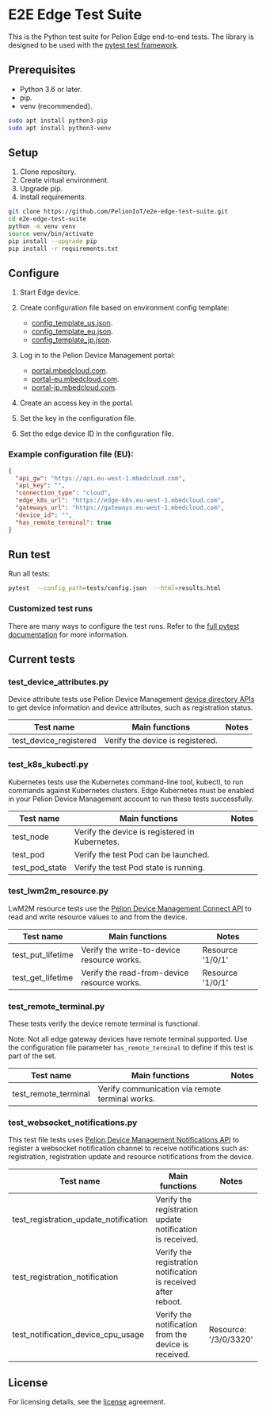 # E2E Edge Test Suite

This is the Python test suite for Pelion Edge end-to-end tests. The library is designed to be used with
the [pytest test framework](https://docs.pytest.org/en/latest/).

## Prerequisites

* Python 3.6 or later.
* pip.
* venv (recommended).

```bash
sudo apt install python3-pip
sudo apt install python3-venv
```
## Setup

1. Clone repository.
1. Create virtual environment.
1. Upgrade pip.
1. Install requirements.

```bash
git clone https://github.com/PelionIoT/e2e-edge-test-suite.git
cd e2e-edge-test-suite
python -m venv venv
source venv/bin/activate
pip install --upgrade pip
pip install -r requirements.txt

```

## Configure

1. Start Edge device.
1. Create configuration file based on environment config template:
    * [config_template_us.json](https://github.com/PelionIoT/pelion-e2e-edge-python-test-suite/blob/main/tests/config_template_us.json).
    * [config_template_eu.json](https://github.com/PelionIoT/pelion-e2e-edge-python-test-suite/blob/main/tests/config_template_eu.json).
    * [config_template_jp.json](https://github.com/PelionIoT/pelion-e2e-edge-python-test-suite/blob/main/tests/config_template_jp.json).
1. Log in to the Pelion Device Management portal:
    * [portal.mbedcloud.com](https://portal.mbedcloud.com).
    * [portal-eu.mbedcloud.com](https://portal-eu.mbedcloud.com/).
    * [portal-jp.mbedcloud.com](https://portal-jp.mbedcloud.com/).
      
1. Create an access key in the portal.
1. Set the key in the configuration file.
1. Set the edge device ID in the configuration file.

### Example configuration file (EU):

```json
{
  "api_gw": "https://api.eu-west-1.mbedcloud.com",
  "api_key": "",
  "connection_type": "cloud",
  "edge_k8s_url": "https://edge-k8s.eu-west-1.mbedcloud.com",
  "gateways_url": "https://gateways.eu-west-1.mbedcloud.com",
  "device_id": "",
  "has_remote_terminal": true
}
```

## Run test

Run all tests:

```bash
pytest  --config_path=tests/config.json  --html=results.html

```

### Customized test runs

There are many ways to configure the test runs. Refer to the [full pytest documentation](https://docs.pytest.org/en/latest/contents.html) for more information.


## Current tests
### test_device_attributes.py 

Device attribute tests use Pelion Device Management [device directory APIs](https://developer.pelion.com/docs/device-management-api/device-directory/) to get device information and device attributes, such as registration status. 


 Test name                        | Main functions                                        | Notes                        |
| ------------------------------- | ------------------------------------------------------| -----------------------------|
| test_device_registered          | Verify the device is registered.                      |                              |

### test_k8s_kubectl.py

Kubernetes tests use the Kubernetes command-line tool, kubectl, to run commands against Kubernetes clusters.
Edge Kubernetes must be enabled in your Pelion Device Management account to run these tests successfully.

 Test name                        | Main functions                                        | Notes                        |
| ------------------------------- | ------------------------------------------------------| -----------------------------|
| test_node                       | Verify the device is registered in Kubernetes.        |                              |
| test_pod                        | Verify the test Pod can be launched.                  |                              |
| test_pod_state                  | Verify the test Pod state is running.                 |                              |


### test_lwm2m_resource.py

LwM2M resource tests use the [Pelion Device Management Connect API](https://developer.pelion.com/docs/device-management-api/connect/)
to read and write resource values to and from the device.

 Test name                        | Main functions                                        | Notes                        |
| ------------------------------- | ------------------------------------------------------| -----------------------------|
| test_put_lifetime               | Verify the write-to-device resource works.            | Resource '1/0/1'             |
| test_get_lifetime               | Verify the read-from-device resource works.           | Resource '1/0/1'             |


### test_remote_terminal.py 

These tests verify the device remote terminal is functional.

Note: Not all edge gateway devices have remote terminal supported.
Use the configuration file parameter `has_remote_terminal` to define if this test is part of the set.

 Test name                        | Main functions                                        | Notes                        |
| ------------------------------- | ------------------------------------------------------| -----------------------------|
| test_remote_terminal            | Verify communication via remote terminal works.       |                              |

### test_websocket_notifications.py 

This test file tests uses [Pelion Device Management Notifications API](https://developer.pelion.com/docs/device-management-api/notifications/)
to register a websocket notification channel to receive notifications such as:
registration, registration update and resource notifications from the device.

 Test name                                | Main functions                                                      | Notes                        |
| ----------------------------------------| --------------------------------------------------------------------| -----------------------------|
| test_registration_update_notification   | Verify the registration update notification is received.            |                              |
| test_registration_notification          | Verify the registration notification is received after reboot.      |                              |
| test_notification_device_cpu_usage      | Verify the notification from the device is received.                | Resource: '/3/0/3320'        | 

## License

For licensing details, see the [license](https://github.com/PelionIoT/pelion-e2e-edge-python-test-suite/blob/main/LICENSE) agreement.
